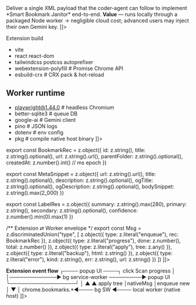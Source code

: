 <goal> 
Deliver a single XML payload that the coder-agent can follow to implement *Smart Bookmark Janitor* end-to-end.  
</goal>  

<xml>
<!-- ╔═══════════════════════════════════════════════════════════╗ -->
<!-- ║            CODER-AGENT BRIEF – Smart Bookmark Janitor     ║ -->
<!-- ║              Author: System Architect v0.5 (2025-05-23)   ║ -->
<!-- ╚═══════════════════════════════════════════════════════════╝ -->

<overview>
  <![CDATA[
  **Problem (MVP)**  
  Chrome users sit on thousands of uncategorised bookmarks. *Smart Bookmark
  Janitor (SBJ)* re-labels ≤ 5 000 bookmarks, clusters them into ≤ 30 semantic
  folders via **Gemini 2 Flash Lite**, then applies the structure with a click.
  Safety: full HTML backup + one-click Undo.

  **Value** — runs locally through a packaged Node worker → negligible cloud
  cost; advanced users may inject their own Gemini key.
  ]]>
</overview>

<packages>
  <![CDATA[
  ## Node tool-chain
  - node@20  pnpm
  - typescript@5  @types/chrome  zod-to-ts

  ## Extension build
  - vite
  - react  react-dom
  - tailwindcss  postcss  autoprefixer
  - webextension-polyfill   # Promise Chrome API
  - esbuild-crx              # CRX pack & hot-reload

  ## Worker runtime
  - playwright@1.44.0        # headless Chromium
  - better-sqlite3           # queue DB
  - google-ai                # Gemini client
  - pino                     # JSON logs
  - dotenv                   # env config
  - pkg                      # compile native host binary
  ]]>
</packages>

<dataContracts>
  <![CDATA[
  // src/shared/types.ts  (validated with Zod)
  ------------------------------------------------
  import { z } from "zod"

  export const BookmarkRec = z.object({
    id: z.string(),
    title: z.string().optional(),
    url: z.string().url(),
    parentFolder: z.string().optional(),
    createdAt: z.number().int()               // ms epoch
  })

  export const MetaSnippet = z.object({
    url: z.string().url(),
    title: z.string().optional(),
    description: z.string().optional(),
    ogTitle: z.string().optional(),
    ogDescription: z.string().optional(),
    bodySnippet: z.string().max(2_000)
  })

  export const LabelRes = z.object({
    summary: z.string().max(280),
    primary: z.string(),
    secondary: z.string().optional(),
    confidence: z.number().min(0).max(1)
  })

  /** Extension ⇄ Worker envelope */
  export const Msg = z.discriminatedUnion("type", [
    z.object({ type: z.literal("enqueue"),  rec: BookmarkRec }),
    z.object({ type: z.literal("progress"), done: z.number(), total: z.number() }),
    z.object({ type: z.literal("apply"),    tree: z.any() }),
    z.object({ type: z.literal("backup"),   html: z.string() }),
    z.object({ type: z.literal("error"),    kind: z.string(), err: z.string(), url: z.string() })
  ])
  ]]>
</dataContracts>

<stateDiagrams>
  <![CDATA[
  **Queue row lifecycle**
  [pending] → fetchMeta → [fetched] → label → [labelled] → buildTree
       ↘ error(network/ai)               ↙
            [error]

  **Extension event flow**
  ┌──── popup UI ────┐  click Scan            progress
  │                  │─────────────▶ bg service-worker ─────────▶ popup UI
  └──────────────────┘                      │          ▲
        ▲ apply tree                        │nativeMsg │enqueue new
        │                                   ▼          │
  chrome.bookmarks.*◀──── bg SW ◀──── local worker (native host)
  ]]>
</stateDiagrams>

<interfaces>
  <![CDATA[
  ▸ manifest.json
  ```json
  {
    "manifest_version": 3,
    "name": "Smart Bookmark Janitor",
    "version": "0.1.0",
    "description": "AI-powered bookmark organiser",
    "icons": { "128": "icon128.png" },
    "permissions": ["bookmarks", "storage", "nativeMessaging"],
    "host_permissions": ["https://*/*"],
    "background": { "service_worker": "src/bg.ts" },
    "action": { "default_popup": "src/popup.html" }
  }
